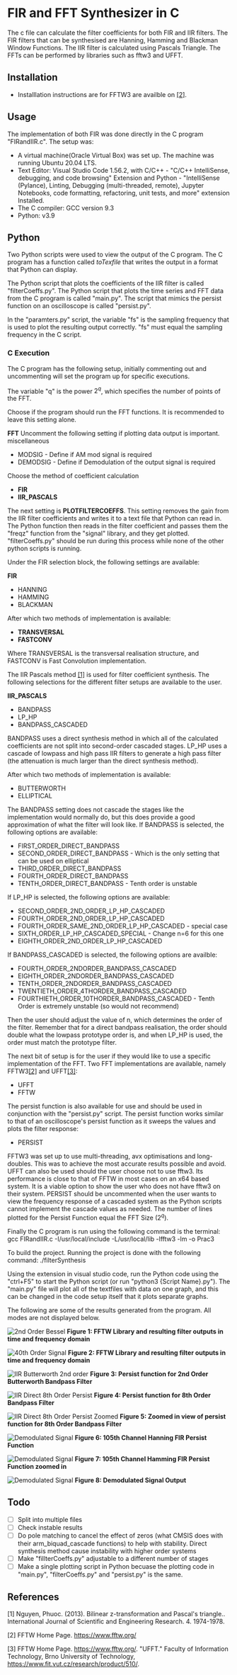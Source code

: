 # FIR and FFT Synthesizer in C

The c file can calculate the filter coefficients for both FIR and IIR filters. The FIR filters that can be synthesised are Hanning, Hamming and Blackman Window Functions. The IIR filter is calculated using Pascals Triangle. The FFTs can be performed by libraries such as fftw3 and UFFT.

## Installation
- Installlation instructions are for FFTW3 are availble on [[2]](#2).

## Usage

The implementation of both FIR was done directly in the C program "FIRandIIR.c". The setup was:
- A virtual machine(Oracle Virtual Box) was set up. The machine was running Ubuntu 20.04 LTS.
- Text Editor: Visual Studio Code 1.56.2, with C/C++ - "C/C++ IntelliSense, debugging, and code browsing" Extension and Python - "IntelliSense (Pylance), Linting, Debugging (multi-threaded, remote), Jupyter Notebooks, code formatting, refactoring, unit tests, and more" extension Installed.
- The C compiler: GCC version 9.3
- Python: v3.9


## Python

Two Python scripts were used to view the output of the C program. The C program has a function called *toTexfile* that writes the output in a format that Python can display. 

The Python script that plots the coefficients of the IIR filter is called "filterCoeffs.py". The Python script that plots the time series and FFT data from the C program is called "main.py". The script that mimics the persist function on an oscilloscope is called "persist.py". 

In the "paramters.py" script, the variable "fs" is the sampling frequency that is used to plot the resulting output correctly. "fs" must equal the sampling frequency in the C script.

### C Execution

The C program has the following setup, initially commenting out and uncommenting will set the program up for specific executions.

The variable "q" is the power $2^q$, which specifies the number of points of the FFT.

Choose if the program should run the FFT functions. It is recommended to leave this setting alone. 

**FFT**
Uncomment the following setting if plotting data output is important. 
miscellaneous 

- MODSIG  - Define if AM mod signal is required
- DEMODSIG - Define if Demodulation of the output signal is required

Choose the method of coefficient calculation
- **FIR** 
- **IIR_PASCALS**

The next setting is **PLOTFILTERCOEFFS**. This setting removes the gain from the IIR filter coefficients and writes it to a text file that Python can read in. The Python function then reads in the filter coefficient and passes them the "freqz" function from the "signal" library, and they get plotted. "filterCoeffs.py" should be run during this process while none of the other python scripts is running.

Under the FIR selection block, the following settings are available:

**FIR**
- HANNING 
- HAMMING 
- BLACKMAN
  
After which two methods of implementation is available:
- **TRANSVERSAL**
- **FASTCONV**

Where TRANSVERSAL is the transversal realisation structure, and FASTCONV is Fast Convolution implementation.

The IIR Pascals method [[1]](#1) is used for filter coefficient synthesis. The following selections for the different filter setups are available to the user.

**IIR_PASCALS**
- BANDPASS
- LP_HP 
- BANDPASS_CASCADED

BANDPASS uses a direct synthesis method in which all of the calculated coefficients are not split into second-order cascaded stages. LP_HP uses a cascade of lowpass and high pass IIR filters to generate a high pass filter (the attenuation is much larger than the direct synthesis method). 

After which two methods of implementation is available:
- BUTTERWORTH
- ELLIPTICAL

The BANDPASS setting does not cascade the stages like the implementation would normally do, but this does provide a good approximation of what the filter will look like. If BANDPASS is selected, the following options are available:

- FIRST_ORDER_DIRECT_BANDPASS
- SECOND_ORDER_DIRECT_BANDPASS - Which is the only setting that can be used on elliptical
- THIRD_ORDER_DIRECT_BANDPASS
- FOURTH_ORDER_DIRECT_BANDPASS
- TENTH_ORDER_DIRECT_BANDPASS - Tenth order is unstable

If LP_HP is selected, the following options are available:

- SECOND_ORDER_2ND_ORDER_LP_HP_CASCADED 
- FOURTH_ORDER_2ND_ORDER_LP_HP_CASCADED
- FOURTH_ORDER_SAME_2ND_ORDER_LP_HP_CASCADED - special case
- SIXTH_ORDER_LP_HP_CASCADED_SPECIAL - Change n=6 for this one
- EIGHTH_ORDER_2ND_ORDER_LP_HP_CASCADED


If BANDPASS_CASCADED is selected, the following options are availble:
- FOURTH_ORDER_2NDORDER_BANDPASS_CASCADED
- EIGHTH_ORDER_2NDORDER_BANDPASS_CASCADED
- TENTH_ORDER_2NDORDER_BANDPASS_CASCADED
- TWENTIETH_ORDER_4THORDER_BANDPASS_CASCADED 
- FOURTHIETH_ORDER_10THORDER_BANDPASS_CASCADED - Tenth Order is extremely unstable (so would not recommend)

Then the user should adjust the value of n, which determines the order of the filter. Remember that for a direct bandpass realisation, the order should double what the lowpass prototype order is, and when LP_HP is used, the order must match the prototype filter.

The next bit of setup is for the user if they would like to use a specific implementation of the FFT. Two FFT implementations are available, namely FFTW3[[2]](#2) and UFFT[[3]](#3):
- UFFT
- FFTW

The persist function is also available for use and should be used in conjunction with the "persist.py" script. The persist function works similar to that of an oscilloscope's persist function as it sweeps the values and plots the filter response:
- PERSIST
 
FFTW3 was set up to use multi-threading, avx optimisations and long-doubles. This was to achieve the most accurate results possible and avoid. UFFT can also be used should the user choose not to use fftw3. Its performance is close to that of FFTW in most cases on an x64 based system. It is a viable option to show the user who does not have fftw3 on their system. PERSIST should be uncommented when the user wants to view the frequency response of a cascaded system as the Python scripts cannot implement the cascade values as needed. The number of lines plotted for the Persist Function equal the FFT Size ($2^q$).

Finally the C program is run using the following command is the terminal: 
    gcc FIRandIIR.c -I/usr/local/include -L/usr/local/lib -lfftw3 -lm -o Prac3 

To build the project. Running the project is done with the following command: 
    ./filterSynthesis 

Using the extension in visual studio code, run the Python code using the "ctrl+F5" to start the Python script (or run "python3 {Script Name}.py"). The "main.py" file will plot all of the textfiles with data on one graph, and this can be changed in the code setup itself that it plots separate graphs.

The following are some of the results generated from the program. All modes are not displayed below.

![2nd Order Bessel](Pictures/IIR_Bessel_2ndOrder_time_freq.png)
**Figure 1: FFTW Library and resulting filter outputs in time and frequency domain**

![40th Order Signal](Pictures/IIR_Bessel_40thOrder_time_freq.png)
**Figure 2: FFTW Library and resulting filter outputs in time and frequency domain**

![IIR Butterworth 2nd order](Pictures/IIR_SecondOrderBandpass_Persist.png)
**Figure 3: Persist function for 2nd Order Butterworth Bandpass Filter**

![IIR Direct 8th Order Persist](Pictures/IIR_direct_8th_OrderBandpass_Persist.png)
**Figure 4: Persist function for 8th Order Bandpass Filter**

![IIR Direct 8th Order Persist Zoomed](Pictures/IIR_direct_8th_OrderBandpass_Persist_zoom.png)
**Figure 5: Zoomed in view of persist function for 8th Order Bandpass Filter**

![Demodulated Signal](Pictures/Persist_105_hanning_transversal_2_14.png)
**Figure 6: 105th Channel Hanning FIR Persist Function**

![Demodulated Signal](Pictures/Persist_105_zoom_hamming_transversal_2_12.png)
**Figure 7: 105th Channel Hamming FIR Persist Function zoomed in**

![Demodulated Signal](Pictures/DemodSignal.png)
**Figure 8: Demodulated Signal Output**


## Todo 
- [ ] Split into multiple files 
- [ ] Check instable results
- [ ] Do pole matching to cancel the effect of zeros (what CMSIS does with their arm_biquad_cascade functions) to help with stability. Direct synthesis method cause instability with higher order systems
- [ ] Make "fillterCoeffs.py" adjustable to a different number of stages
- [ ] Make a single plotting script in Python becuase the plotting code in "main.py", "filterCoeffs.py" and "persist.py" is the same.

## References
<a id="1">[1]</a>
Nguyen, Phuoc. (2013). Bilinear z-transformation and Pascal's triangle.. International Journal of Scientific and Engineering Research. 4. 1974-1978. 

<a id="2">[2]</a>
FFTW Home Page. https://www.fftw.org/

<a id="3">[3]</a>
FFTW Home Page. https://www.fftw.org/.
"UFFT." Faculty of Information Technology, Brno University of Technology, https://www.fit.vut.cz/research/product/510/. 


